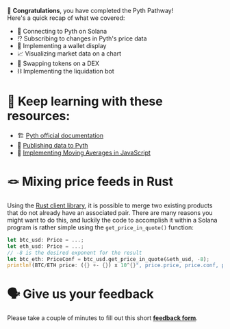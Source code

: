 🥳 **Congratulations**, you have completed the Pyth Pathway! \
Here's a quick recap of what we covered:

- 🔌 Connecting to Pyth on Solana
- ⁉️ Subscribing to changes in Pyth's price data
- 🏦 Implementing a wallet display
- 📈 Visualizing market data on a chart
- 💸 Swapping tokens on a DEX
- ⛓ Implementing the liquidation bot

# 🧐 Keep learning with these resources:

- 🏗 [Pyth official documentation](https://docs.pyth.network/)
- 🚀 [Publishing data to Pyth](https://docs.pyth.network/publishers/getting-started)
- 🧱 [Implementing Moving Averages in JavaScript](https://blog.oliverjumpertz.dev/the-moving-average-simple-and-exponential-theory-math-and-implementation-in-javascript)

# 🪢 Mixing price feeds in Rust

Using the [Rust client library](https://github.com/pyth-network/pyth-client-rs#pyth-client), it is possible to merge two existing products that do not already have an associated pair. There are many reasons you might want to do this, and luckily the code to accomplish it within a Solana program is rather simple using the `get_price_in_quote()` function:

```rust
let btc_usd: Price = ...;
let eth_usd: Price = ...;
// -8 is the desired exponent for the result
let btc_eth: PriceConf = btc_usd.get_price_in_quote(&eth_usd, -8);
println!(BTC/ETH price: ({} +- {}) x 10^{}", price.price, price.conf, price.expo)
```

# 🗣 Give us your feedback

Please take a couple of minutes to fill out this short **[feedback form](https://docs.google.com/forms/d/1SXg3xo0I1BRN2BAS-ffDbj1P6bfwo0x48trttmJ5xKs/)**.
